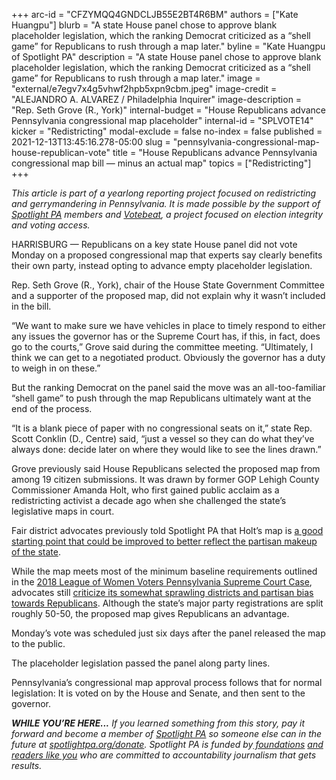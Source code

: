 +++
arc-id = "CFZYMQQ4GNDCLJB55E2BT4R6BM"
authors = ["Kate Huangpu"]
blurb = "A state House panel chose to approve blank placeholder legislation, which the ranking Democrat criticized as a “shell game” for Republicans to rush through a map later."
byline = "Kate Huangpu of Spotlight PA"
description = "A state House panel chose to approve blank placeholder legislation, which the ranking Democrat criticized as a “shell game” for Republicans to rush through a map later."
image = "external/e7egv7x4g5vhwf2hpb5xpn9cbm.jpeg"
image-credit = "ALEJANDRO A. ALVAREZ / Philadelphia Inquirer"
image-description = "Rep. Seth Grove (R., York)"
internal-budget = "House Republicans advance Pennsylvania congressional map placeholder"
internal-id = "SPLVOTE14"
kicker = "Redistricting"
modal-exclude = false
no-index = false
published = 2021-12-13T13:45:16.278-05:00
slug = "pennsylvania-congressional-map-house-republican-vote"
title = "House Republicans advance Pennsylvania congressional map bill — minus an actual map"
topics = ["Redistricting"]
+++

<i>This article is part of a yearlong reporting project focused on redistricting and gerrymandering in Pennsylvania. It is made possible by the support of </i><a href="https://www.spotlightpa.org/"><i>Spotlight PA</i></a><i> members and </i><a href="https://votebeat.org/"><i>Votebeat</i></a><i>, a project focused on election integrity and voting access.</i>

HARRISBURG — Republicans on a key state House panel did not vote Monday on a proposed congressional map that experts say clearly benefits their own party, instead opting to advance empty placeholder legislation.

Rep. Seth Grove (R., York), chair of the House State Government Committee and a supporter of the proposed map, did not explain why it wasn’t included in the bill.

“We want to make sure we have vehicles in place to timely respond to either any issues the governor has or the Supreme Court has, if this, in fact, does go to the courts,” Grove said during the committee meeting. “Ultimately, I think we can get to a negotiated product. Obviously the governor has a duty to weigh in on these.”

<script src="https://www.spotlightpa.org/embed.js" async></script><div data-spl-embed-version="1" data-spl-src="https://www.spotlightpa.org/embeds/newsletter/"></div>

But the ranking Democrat on the panel said the move was an all-too-familiar “shell game” to push through the map Republicans ultimately want at the end of the process.

“It is a blank piece of paper with no congressional seats on it,” state Rep. Scott Conklin (D., Centre) said, “just a vessel so they can do what they’ve always done: decide later on where they would like to see the lines drawn.”

Grove previously said House Republicans selected the proposed map from among 19 citizen submissions. It was drawn by former GOP Lehigh County Commissioner Amanda Holt, who first gained public acclaim as a redistricting activist a decade ago when she challenged the state’s legislative maps in court.

Fair district advocates previously told Spotlight PA that Holt’s map is <a href="https://www.spotlightpa.org/news/2021/12/pennsylvania-redistricting-congressional-map-gop-proposal/">a good starting point that could be improved to better reflect the partisan makeup of the state</a>.

While the map meets most of the minimum baseline requirements outlined in the <a href="https://www.pacourts.us/news-and-statistics/cases-of-public-interest/league-of-women-voters-et-al-v-the-commonwealth-of-pennsylvania-et-al-159-mm-2017">2018 League of Women Voters Pennsylvania Supreme Court Case</a>, advocates still <a href="https://www.spotlightpa.org/news/2021/12/pennsylvania-redistricting-congressional-map-score-gop-advantage/">criticize its somewhat sprawling districts and partisan bias towards Republicans</a>. Although the state’s major party registrations are split roughly 50-50, the proposed map gives Republicans an advantage.

<script src="https://www.spotlightpa.org/embed.js" async></script><div data-spl-embed-version="1" data-spl-src="https://www.spotlightpa.org/embeds/donate/?eyebrow_text=SUPPORT%20SPOTLIGHT%20PA&cta_text=YES%2C%20TRIPLE%20MY%20GIFT&teaser_text=Support%20Spotlight%20PA's%20vital%20investigative%20journalism%20for%20Pennsylvania%20and%20for%20a%20limited%20time%2C%20all%20gifts%20will%20be%20TRIPLED."></div>

Monday’s vote was scheduled just six days after the panel released the map to the public.

The placeholder legislation passed the panel along party lines.

Pennsylvania’s congressional map approval process follows that for normal legislation: It is voted on by the House and Senate, and then sent to the governor.

<i><b>WHILE YOU’RE HERE...</b></i><i> If you learned something from this story, pay it forward and become a member of </i><a href="https://www.spotlightpa.org/"><i>Spotlight PA</i></a><i> so someone else can in the future at </i><a href="http://spotlightpa.org/donate"><i>spotlightpa.org/donate</i></a><i>. Spotlight PA is funded by</i><a href="https://www.spotlightpa.org/support"><i> foundations</i></a><i> </i><a href="https://www.spotlightpa.org/support"><i>and readers like you</i></a><i> who are committed to accountability journalism that gets results.</i>
